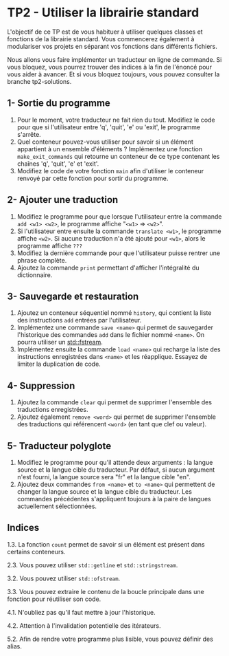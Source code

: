 # TP2 - Utiliser la librairie standard

L'objectif de ce TP est de vous habituer à utiliser quelques classes et fonctions de la librairie standard.
Vous commencerez également à modulariser vos projets en séparant vos fonctions dans différents fichiers.

Nous allons vous faire implémenter un traducteur en ligne de commande.
Si vous bloquez, vous pourrez trouver des indices à la fin de l'énoncé pour vous aider à avancer. 
Et si vous bloquez toujours, vous pouvez consulter la branche tp2-solutions.

## 1- Sortie du programme

1. Pour le moment, votre traducteur ne fait rien du tout. Modifiez le code pour que si l'utilisateur entre 'q', 'quit', 'e' ou 'exit', le programme s'arrête.
2. Quel conteneur pouvez-vous utiliser pour savoir si un élément appartient à un ensemble d'éléments ? Implémentez une fonction `make_exit_commands` qui retourne un conteneur de ce type contenant les chaînes 'q', 'quit', 'e' et 'exit'.
3. Modifiez le code de votre fonction `main` afin d'utiliser le conteneur renvoyé par cette fonction pour sortir du programme.

## 2- Ajouter une traduction

1. Modifiez le programme pour que lorsque l'utilisateur entre la commande `add <w1> <w2>`, le programme affiche "`<w1>` => `<w2>`".
2. Si l'utilisateur entre ensuite la commande `translate <w1>`, le programme affiche `<w2>`. Si aucune traduction n'a été ajouté pour `<w1>`, alors le programme affiche `???` 
3. Modifiez la dernière commande pour que l'utilisateur puisse rentrer une phrase complète.
4. Ajoutez la commande `print` permettant d'afficher l'intégralité du dictionnaire.

## 3- Sauvegarde et restauration

1. Ajoutez un conteneur séquentiel nommé `history`, qui contient la liste des instructions `add` entrées par l'utilisateur.
2. Implémentez une commande `save <name>` qui permet de sauvegarder l'historique des commandes `add` dans le fichier nommé `<name>`.  On pourra utiliser un [std::fstream](https://en.cppreference.com/w/cpp/io/basic_fstream).
3. Implémentez ensuite la commande `load <name>` qui recharge la liste des instructions enregistrées dans `<name>` et les réapplique. Essayez de limiter la duplication de code.

## 4- Suppression

1. Ajoutez la commande `clear` qui permet de supprimer l'ensemble des traductions enregistrées.
2. Ajoutez également `remove <word>` qui permet de supprimer l'ensemble des traductions qui référencent `<word>` (en tant que clef ou valeur).

## 5- Traducteur polyglote

1. Modifiez le programme pour qu'il attende deux arguments : la langue source et la langue cible du traducteur. Par défaut, si aucun argument n'est fourni, la langue source sera "fr" et la langue cible "en". 
2. Ajoutez deux commandes `from <name>` et `to <name>` qui permettent de changer la langue source et la langue cible du traducteur. Les commandes précédentes s'appliquent toujours à la paire de langues actuellement sélectionnées.

## Indices

1.3. La fonction `count` permet de savoir si un élément est présent dans certains conteneurs.

2.3. Vous pouvez utiliser `std::getline` et `std::stringstream`.

3.2. Vous pouvez utiliser `std::ofstream`.

3.3. Vous pouvez extraire le contenu de la boucle principale dans une fonction pour réutiliser son code.

4.1. N'oubliez pas qu'il faut mettre à jour l'historique.

4.2. Attention à l'invalidation potentielle des itérateurs.

5.2. Afin de rendre votre programme plus lisible, vous pouvez définir des alias.
